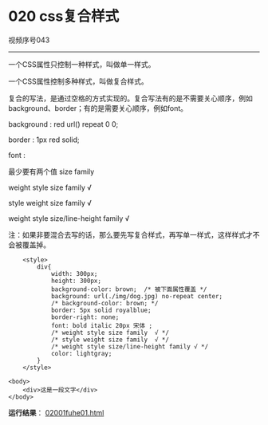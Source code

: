 # 020 css复合样式

视频序号043



***



一个CSS属性只控制一种样式，叫做单一样式。

一个CSS属性控制多种样式，叫做复合样式。

复合的写法，是通过空格的方式实现的。复合写法有的是不需要关心顺序，例如background、border；有的是需要关心顺序，例如font。

background : red url() repeat 0 0;

border : 1px red solid;



font : 

最少要有两个值 size family

weight style size family  √

style weight size family  √

weight style size/line-height family √

注：如果非要混合去写的话，那么要先写复合样式，再写单一样式，这样样式才不会被覆盖掉。

```
    <style>
        div{
            width: 300px;
            height: 300px;
            background-color: brown;  /* 被下面属性覆盖 */
            background: url(./img/dog.jpg) no-repeat center;
            /* background-color: brown; */
            border: 5px solid royalblue;
            border-right: none;
            font: bold italic 20px 宋体 ;
            /* weight style size family  √ */
            /* style weight size family  √ */
            /* weight style size/line-height family √ */
            color: lightgray;
        }
    </style>
    
<body>
    <div>这是一段文字</div>
</body>
```

**运行结果**：  [02001fuhe01.html](02001fuhe01.html) 

